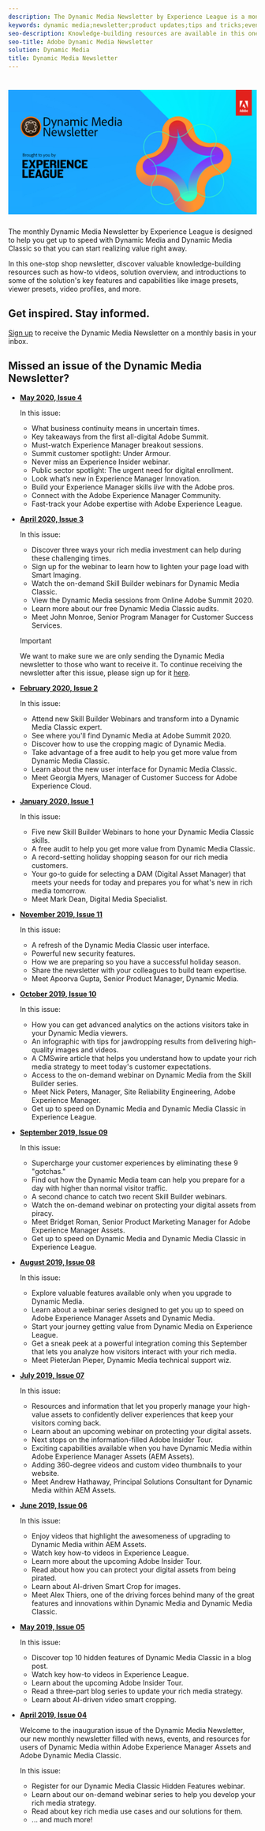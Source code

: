 ```yaml
---
description: The Dynamic Media Newsletter by Experience League is a monthly newsletter. It is designed to help you get up to speed with Dynamic Media and Dynamic Media Classic so that you can start realize value right away. Valuable knowledge-building resources are available in this one-stop shop newsletter, including how to videos, solution overviews, and introductions to some of the key features and capabilities like image presets, viewer presets, video profiles, and more. 
keywords: dynamic media;newsletter;product updates;tips and tricks;events;customer success;blog;blogs;images;videos;features;capabilities
seo-description: Knowledge-building resources are available in this one-stop shop newsletter, including how to videos, solution overviews, and introductions to some of the key features and capabilities like image presets, viewer presets, video profiles, and more.
seo-title: Adobe Dynamic Media Newsletter 
solution: Dynamic Media
title: Dynamic Media Newsletter
---
```


# ![Dynamic Media Newsletter logo](/help/assets/dynamic-media-newsletter-logo.png)

The monthly Dynamic Media Newsletter by Experience League is designed to help you get up to speed with Dynamic Media and Dynamic Media Classic so that you can start realizing value right away.
 
In this one-stop shop newsletter, discover valuable knowledge-building resources such as how-to videos, solution overview, and introductions to some of the solution's key features and capabilities like image presets, viewer presets, video profiles, and more.

## Get inspired. Stay informed.

[Sign up](https://www.adobe.com/subscription/dynamic-media-newsletter.html) to receive the Dynamic Media Newsletter on a monthly basis in your inbox.

## Missed an issue of the Dynamic Media Newsletter?

* **[May 2020, Issue 4](https://expleague.azureedge.net/assets/aem/Experience-Insider-vol.31.html)**

    In this issue:

    * What business continuity means in uncertain times.
    * Key takeaways from the first all-digital Adobe Summit.
    * Must-watch Experience Manager breakout sessions.
    * Summit customer spotlight: Under Armour.
    * Never miss an Experience Insider webinar.
    * Public sector spotlight: The urgent need for digital enrollment.
    * Look what’s new in Experience Manager Innovation.
    * Build your Experience Manager skills *live* with the Adobe pros.
    * Connect with the Adobe Experience Manager Community.
    * Fast-track your Adobe expertise with Adobe Experience League.

* **[April 2020, Issue 3](http://amc-mkt-prod1-t.adobe-campaign.com/rest/head/mirrorPage/@DRPFipWV_3bgH_oxl1monOhd4auNDxFVTBWB-uKB6lM_BixlVqja2E5Ml7DbtOy6pARL78LPxljqgxEEAr7RBsRp8WOyn-Zw6hQ8MNoFn9i9WMXm.html)**
    
    In this issue:

    * Discover three ways your rich media investment can help during these challenging times.
    * Sign up for the webinar to learn how to lighten your page load with Smart Imaging.
    * Watch the on-demand Skill Builder webinars for Dynamic Media Classic.
    * View the Dynamic Media sessions from Online Adobe Summit 2020.
    * Learn more about our free Dynamic Media Classic audits.
    * Meet John Monroe, Senior Program Manager for Customer Success Services.

    >[!IMPORTANT]
    >
    >We want to make sure we are only sending the Dynamic Media newsletter to those who want to receive it. To continue receiving the newsletter after this issue, please sign up for it [here](https://nam04.safelinks.protection.outlook.com/?url=http%3A%2F%2Ft.messages.adobe.com%2Fr%2F%3Fid%3Dha6c66e%2C266d7ba%2C26edbee&data=02%7C01%7Crbrough%40adobe.com%7Ce0ec0f8dde0f4eb03d9c08d7e2173fd3%7Cfa7b1b5a7b34438794aed2c178decee1%7C0%7C0%7C637226461801398160&sdata=3c1oREsqy%2FeDPKC3dd4IO9dXomQ1XbokaBAYQl8obrk%3D&reserved=0).

* **[February 2020, Issue 2](http://amc-mkt-prod1-t.adobe-campaign.com/rest/head/mirrorPage/@5lYjerUalNCDQd6ABlMufSyP3GqbFDn747uBiom3-3_efxsaEjuw8LNhJxrs89ft1vcsQzjvxTGMo55w-4k0YyBVGiL6m5AWSe9I7H7wIXKT0Efz.html)**

    In this issue:

    * Attend new Skill Builder Webinars and transform into a Dynamic Media Classic expert.
    * See where you'll find Dynamic Media at Adobe Summit 2020.
    * Discover how to use the cropping magic of Dynamic Media.
    * Take advantage of a free audit to help you get more value from Dynamic Media Classic.
    * Learn about the new user interface for Dynamic Media Classic.
    * Meet Georgia Myers, Manager of Customer Success for Adobe Experience Cloud.

* **[January 2020, Issue 1](http://amc-mkt-prod1-t.adobe-campaign.com/rest/head/mirrorPage/@NpvOA7LHuVbd-W1B5pENdSLNFZ4L4ZeEkA_bVd4reX31KUOs3uaPFEuEx2mWz-3oNkVBcY5fdimoW3RM-SzTt6QXI4l1Rd2mEwrYsWp7C1LnUMVp.html)**

    In this issue:

    * Five new Skill Builder Webinars to hone your Dynamic Media Classic skills.
    * A free audit to help you get more value from Dynamic Media Classic.
    * A record-setting holiday shopping season for our rich media customers.
    * Your go-to guide for selecting a DAM (Digital Asset Manager) that meets your needs for today and prepares you for what's new in rich media tomorrow.
    * Meet Mark Dean, Digital Media Specialist.

* **[November 2019, Issue 11](https://expleague.azureedge.net/assets/dynamic-media/Dynamic_Media_Newsletter_11_2019_Nov.html)**

    In this issue:

    * A refresh of the Dynamic Media Classic user interface.
    * Powerful new security features.
    * How we are preparing so you have a successful holiday season.
    * Share the newsletter with your colleagues to build team expertise.
    * Meet Apoorva Gupta, Senior Product Manager, Dynamic Media.

* **[October 2019, Issue 10](https://expleague.azureedge.net/assets/dynamic-media/Dynamic_Media_Newsletter_10_2019_Oct.html)**

    In this issue:

    * How you can get advanced analytics on the actions visitors take in your Dynamic Media viewers.
    * An infographic with tips for jawdropping results from delivering high-quality images and videos.
    * A CMSwire article that helps you understand how to update your rich media strategy to meet today's customer expectations.
    * Access to the on-demand webinar on Dynamic Media from the Skill Builder series.
    * Meet Nick Peters, Manager, Site Reliability Engineering, Adobe Experience Manager.
    * Get up to speed on Dynamic Media and Dynamic Media Classic in Experience League.

* **[September 2019, Issue 09](https://expleague.azureedge.net/assets/dynamic-media/Dynamic_Media_Newsletter_09_2019_Sept.html)**

    In this issue:

    * Supercharge your customer experiences by eliminating these 9 "gotchas."
    * Find out how the Dynamic Media team can help you prepare for a day with higher than normal visitor traffic.
    * A second chance to catch two recent Skill Builder webinars.
    * Watch the on-demand webinar on protecting your digital assets from piracy.
    * Meet Bridget Roman, Senior Product Marketing Manager for Adobe Experience Manager Assets.
    * Get up to speed on Dynamic Media and Dynamic Media Classic in Experience League.


* **[August 2019, Issue 08](https://expleague.azureedge.net/assets/dynamic-media/Dynamic_Media_Newsletter_08_2019_Aug.html)**
 
    In this issue:

    * Explore valuable features available only when you upgrade to Dynamic Media.
    * Learn about a webinar series designed to get you up to speed on Adobe Experience Manager Assets and Dynamic Media.
    * Start your journey getting value from Dynamic Media on Experience League.
    * Get a sneak peek at a powerful integration coming this September that lets you analyze how visitors interact with your rich media.
    * Meet PieterJan Pieper, Dynamic Media technical support wiz.


* **[July 2019, Issue 07](https://expleague.azureedge.net/assets/dynamic-media/Dynamic_Media_Newsletter_07_2019_July.html)**

    In this issue:

    * Resources and information that let you properly manage your high-value assets to confidently deliver experiences that keep your visitors coming back.
    * Learn about an upcoming webinar on protecting your digital assets.
    * Next stops on the information-filled Adobe Insider Tour.
    * Exciting capabilities available when you have Dynamic Media within Adobe Experience Manager Assets (AEM Assets).
    * Adding 360-degree videos and custom video thumbnails to your website.
    * Meet Andrew Hathaway, Principal Solutions Consultant for Dynamic Media within AEM Assets.

* **[June 2019, Issue 06](https://expleague.azureedge.net/assets/dynamic-media/Dynamic_Media_Newsletter_06_2019_June.html)**

    In this issue:

    * Enjoy videos that highlight the awesomeness of upgrading to Dynamic Media within AEM Assets.
    * Watch key how-to videos in Experience League.
    * Learn more about the upcoming Adobe Insider Tour.
    * Read about how you can protect your digital assets from being pirated.
    * Learn about AI-driven Smart Crop for images.
    * Meet Alex Thiers, one of the driving forces behind many of the great features and innovations within Dynamic Media and Dynamic Media Classic.

* **[May 2019, Issue 05](https://expleague.azureedge.net/assets/dynamic-media/Dynamic_Media_Newsletter_05_2019_May.html)**

    In this issue:

    * Discover top 10 hidden features of Dynamic Media Classic in a blog post.
    * Watch key how-to videos in Experience League.
    * Learn about the upcoming Adobe Insider Tour.
    * Read a three-part blog series to update your rich media strategy.
    * Learn about AI-driven video smart cropping.

* **[April 2019, Issue 04](https://expleague.azureedge.net/assets/dynamic-media/Dynamic_Media_Newsletter_04_2019_April.html)**

    Welcome to the inauguration issue of the Dynamic Media Newsletter, our new monthly newsletter filled with news, events, and resources for users of Dynamic Media within Adobe Experience Manager Assets and Adobe Dynamic Media Classic.
    
    In this issue:
    * Register for our Dynamic Media Classic Hidden Features webinar.
    * Learn about our on-demand webinar series to help you develop your rich media strategy.
    * Read about key rich media use cases and our solutions for them. 
    * ... and much more!